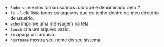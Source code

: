 * ```Sudo su``` ele nos torna usuários *root* que é denominado pelo *#* 
* ```ls -l``` ele lista todos os arquivos que eu tenho dentro do meu diretório de usuário.
* ```echo``` imprime uma mensagem na tela.
* ```touch``` cria um arquivo vazio.
* ```rm``` apaga um arquivo.
* ```hostname``` mostra seu nome do seu sistema.